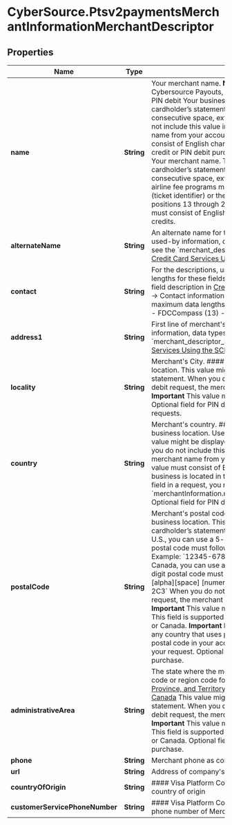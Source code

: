 # CyberSource.Ptsv2paymentsMerchantInformationMerchantDescriptor

## Properties
Name | Type | Description | Notes
------------ | ------------- | ------------- | -------------
**name** | **String** | Your merchant name.  **Note** For Paymentech processor using Cybersource Payouts, the maximum data length is 22.  #### PIN debit Your business name. This name is displayed on the cardholder’s statement. When you include more than one consecutive space, extra spaces are removed.  When you do not include this value in your PIN debit request, the merchant name from your account is used. **Important** This value must consist of English characters.  Optional field for PIN debit credit or PIN debit purchase requests.  #### Airline processing Your merchant name. This name is displayed on the cardholder’s statement. When you include more than one consecutive space, extra spaces are removed.  **Note** Some airline fee programs may require the original ticket number (ticket identifier) or the ancillary service description in positions 13 through 23 of this field.  **Important** This value must consist of English characters.  Required for captures and credits.  | [optional] 
**alternateName** | **String** | An alternate name for the merchant.  For the descriptions, used-by information, data types, and lengths for these fields, see the &#x60;merchant_descriptor_alternate&#x60; field description in [Credit Card Services Using the SCMP API.](http://apps.cybersource.com/library/documentation/dev_guides/CC_Svcs_SCMP_API/html)--&gt;  | [optional] 
**contact** | **String** | For the descriptions, used-by information, data types, and lengths for these fields, see &#x60;merchant_descriptor_contact&#x60; field description in [Credit Card Services Using the SCMP API.](http://apps.cybersource.com/library/documentation/dev_guides/CC_Svcs_SCMP_API/html)--&gt; Contact information for the merchant.  **Note** These are the maximum data lengths for the following payment processors: - FDCCompass (13) - Paymentech (13)  | [optional] 
**address1** | **String** | First line of merchant&#39;s address. For the descriptions, used-by information, data types, and lengths for these fields, see &#x60;merchant_descriptor_street&#x60; field description in [Credit Card Services Using the SCMP API.](http://apps.cybersource.com/library/documentation/dev_guides/CC_Svcs_SCMP_API/html)  | [optional] 
**locality** | **String** | Merchant&#39;s City.  #### PIN debit City for your business location. This value might be displayed on the cardholder’s statement.  When you do not include this value in your PIN debit request, the merchant name from your account is used. **Important** This value must consist of English characters.  Optional field for PIN debit credit or PIN debit purchase requests.  | [optional] 
**country** | **String** | Merchant&#39;s country.  #### PIN debit Country code for your business location. Use the [ISO Standard Country Codes](https://developer.cybersource.com/library/documentation/sbc/quickref/countries_alpha_list.pdf) This value might be displayed on the cardholder’s statement.  When you do not include this value in your PIN debit request, the merchant name from your account is used. **Important** This value must consist of English characters. **Note** If your business is located in the U.S. or Canada and you include this field in a request, you must also include &#x60;merchantInformation.merchantDescriptor.administrativeArea&#x60;.  Optional field for PIN debit credit or PIN debit purchase.  | [optional] 
**postalCode** | **String** | Merchant&#39;s postal code.  #### PIN debit Postal code for your business location. This value might be displayed on the cardholder’s statement.  If your business is domiciled in the U.S., you can use a 5-digit or 9-digit postal code. A 9-digit postal code must follow this format: [5 digits][dash][4 digits] Example: &#x60;12345-6789&#x60;  If your business is domiciled in Canada, you can use a 6-digit or 9-digit postal code. A 6-digit postal code must follow this format: [alpha][numeric][alpha][space] [numeric][alpha][numeric] Example: &#x60;A1B 2C3&#x60;  When you do not include this value in your PIN debit request, the merchant name from your account is used. **Important** This value must consist of English characters.  **Note** This field is supported only for businesses located in the U.S. or Canada. **Important** Mastercard requires a postal code for any country that uses postal codes. You can provide the postal code in your account or you can include this field in your request.  Optional field for PIN debit credit or PIN debit purchase.  | [optional] 
**administrativeArea** | **String** | The state where the merchant is located.  #### PIN debit State code or region code for your business. Use the Use the [State, Province, and Territory Codes for the United States and Canada](https://developer.cybersource.com/library/documentation/sbc/quickref/states_and_provinces.pdf) This value might be displayed on the cardholder’s statement.  When you do not include this value in your PIN debit request, the merchant name from your account is used. **Important** This value must consist of English characters.  **Note** This field is supported only for businesses located in the U.S. or Canada.  Optional field for PIN debit credit or PIN debit purchase.  | [optional] 
**phone** | **String** | Merchant phone as contact information for CNP transactions  | [optional] 
**url** | **String** | Address of company&#39;s website provided by merchant  | [optional] 
**countryOfOrigin** | **String** | #### Visa Platform Connect This field will indicate merchant country of origin  | [optional] 
**customerServicePhoneNumber** | **String** | #### Visa Platform Connect Indicates customer service phone number of Merchant.  | [optional] 


